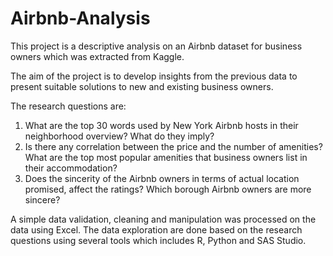 # Airbnb-Analysis
This project is a descriptive analysis on an Airbnb dataset for business owners which was extracted from Kaggle.

The aim of the project is to develop insights from the previous data to present suitable solutions to new and existing business owners.

The research questions are: 
1. What are the top 30 words used by New York Airbnb hosts in their neighborhood overview? What do they imply?
2. Is there any correlation between the price and the number of amenities? What are the top most popular amenities that business owners list in their accommodation?
3. Does the sincerity of the Airbnb owners in terms of actual location promised, affect the ratings? Which borough Airbnb owners are more sincere? 

A simple data validation, cleaning and manipulation was processed on the data using Excel. The data exploration are done based on the research questions using several tools which includes R, Python and SAS Studio. 
